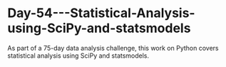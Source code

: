 # Day-54---Statistical-Analysis-using-SciPy-and-statsmodels
As part of a 75-day data analysis challenge, this work on Python covers statistical analysis using SciPy and statsmodels.

